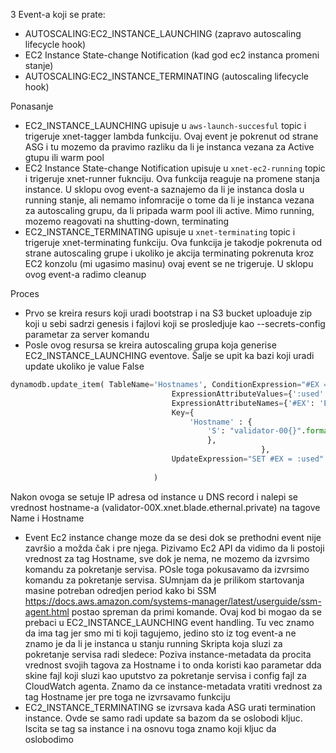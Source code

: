 3 Event-a koji se prate:

- AUTOSCALING:EC2_INSTANCE_LAUNCHING (zapravo autoscaling lifecycle hook)
- EC2 Instance State-change Notification (kad god ec2 instanca promeni stanje)
- AUTOSCALING:EC2_INSTANCE_TERMINATING (autoscaling lifecycle hook)

Ponasanje
- EC2_INSTANCE_LAUNCHING upisuje u `aws-launch-succesful` topic i trigeruje xnet-tagger lambda funkciju. Ovaj event je pokrenut od strane ASG i tu mozemo da pravimo razliku da li je instanca vezana za Active gtupu ili warm pool
- EC2 Instance State-change Notification upisuje u `xnet-ec2-running` topic i trigeruje xnet-runner fuknciju. Ova funkcija reaguje na promene stanja instance. U sklopu ovog event-a saznajemo da li je instanca dosla u running stanje, ali nemamo infomracije o tome da li je instanca vezana za autoscaling grupu, da li pripada warm pool ili active. Mimo running, mozemo reagovati na shutting-down, terminating
- EC2_INSTANCE_TERMINATING upisuje u `xnet-terminating` topic i trigeruje xnet-terminating funkciju. Ova funkcija je takodje pokrenuta od strane autoscaling grupe i ukoliko je akcija terminating pokrenuta kroz EC2 konzolu (mi ugasimo masinu) ovaj event se ne trigeruje. U sklopu ovog event-a radimo cleanup


Proces

- Prvo se kreira resurs koji uradi bootstrap i na S3 bucket uploaduje zip koji u sebi sadrzi genesis i fajlovi koji se prosledjuje kao --secrets-config parametar za server komandu
- Posle ovog resursa se kreira autoscaling grupa koja generise EC2_INSTANCE_LAUNCHING eventove. Šalje se upit ka bazi koji uradi update ukoliko je value False
```python
dynamodb.update_item( TableName='Hostnames', ConditionExpression="#EX = :unused",
                                    ExpressionAttributeValues={':used': {'BOOL': True}, ':unused': {'BOOL': False}},
                                    ExpressionAttributeNames={'#EX': 'Exists'},
                                    Key={
                                        'Hostname' : {
                                            'S': "validator-00{}".format(i),
                                            },
                                                        },
                                    UpdateExpression="SET #EX = :used"
                
                                )
```
Nakon ovoga se setuje IP adresa od instance u DNS record i nalepi se vrednost hostname-a (validator-00X.xnet.blade.ethernal.private) na tagove Name i Hostname
- Event Ec2 instance change moze da se desi dok se prethodni event nije završio a možda čak i pre njega. Pizivamo Ec2 API da vidimo da li postoji vrednost za tag Hostname, sve dok je nema, ne mozemo da izvrsimo komandu za pokretanje servisa. POsle toga pokusavamo da izvrsimo komandu za pokretanje servisa. SUmnjam da je prilikom startovanja masine potreban odredjen period kako bi SSM https://docs.aws.amazon.com/systems-manager/latest/userguide/ssm-agent.html postao spreman da primi komande. Ovaj kod bi mogao da se prebaci u EC2_INSTANCE_LAUNCHING event handling. Tu vec znamo da ima tag jer smo mi ti koji tagujemo, jedino sto iz tog event-a ne znamo je da li je instanca u stanju running
Skripta koja sluzi za pokretanje servisa radi sledece: Poziva instance-metadata da procita vrednost svojih tagova za Hostname i to onda koristi kao parametar dda skine fajl koji sluzi kao uputstvo za pokretanje servisa i config fajl za CloudWatch agenta. Znamo da ce instance-metadata vratiti vrednost za tag Hostname jer pre toga ne izvrsavamo funkciju
- EC2_INSTANCE_TERMINATING se izvrsava kada ASG urati termination instance. Ovde se samo radi update sa bazom da se oslobodi kljuc. Iscita se tag sa instance i na osnovu toga znamo koji kljuc da oslobodimo



